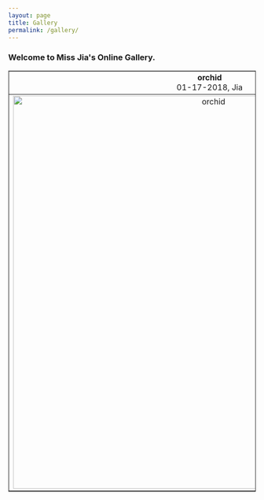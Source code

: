 ```yaml
--- 
layout: page 
title: Gallery 
permalink: /gallery/ 
--- 
```

 
### Welcome to Miss Jia's Online Gallery. 
 
<div> 
 <table align="center" border = "1"> 
 
 <tr> 
  <td align="center"> <b>orchid</b> <br> <span class="post-meta"> 01-17-2018, Jia </span> </td> 
 </tr> 
 <tr> 
  <td align="center"> <img src="{{ site.url }}/assets/gallery/2018_01_17_orchid.jpg" alt="orchid" width="800px" /> </td> 
 </tr> 
 
 
 </table> 
</div> 
